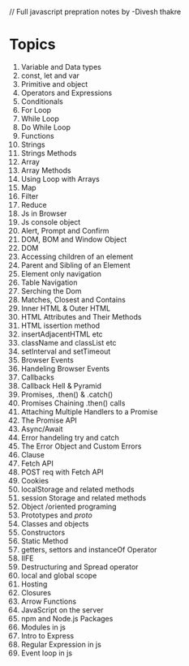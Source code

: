 // Full javascript prepration notes by -Divesh thakre

# Topics

1.  Variable and Data types
2.  const, let and var
3.  Primitive and object
4.  Operators and Expressions
5.  Conditionals
6.  For Loop
7.  While Loop
8.  Do While Loop
9.  Functions
10. Strings
11. Strings Methods
12. Array
13. Array Methods
14. Using Loop with Arrays
15. Map
16. Filter
17. Reduce
18. Js in Browser
19. Js console object
20. Alert, Prompt and Confirm
21. DOM, BOM and Window Object
22. DOM
23. Accessing children of an element
24. Parent and Sibling of an Element
25. Element only navigation
26. Table Navigation
27. Serching the Dom
28. Matches, Closest and Contains
29. Inner HTML & Outer HTML
30. HTML Attributes and Their Methods
31. HTML issertion method
32. insertAdjacentHTML etc
33. className and classList etc
34. setInterval and setTimeout
35. Browser Events
36. Handeling Browser Events
37. Callbacks
38. Callback Hell & Pyramid
39. Promises, .then() & .catch()
40. Promises Chaining .then() calls
41. Attaching Multiple Handlers to a Promise
42. The Promise API
43. Async/Await
44. Error handeling try and catch
45. The Error Object and Custom Errors
46. Clause
47. Fetch API
48. POST req with Fetch API
49. Cookies
50. localStorage and related methods
51. session Storage and related methods
52. Object /oriented programing
53. Prototypes and _proto_
54. Classes and objects
55. Constructors
56. Static Method
57. getters, settors and instanceOf Operator
58. IIFE
59. Destructuring and Spread operator
60. local and global scope
61. Hosting
62. Closures
63. Arrow Functions
64. JavaScript on the server
65. npm and Node.js Packages
66. Modules in js
67. Intro to Express
68. Regular Expression in js
69. Event loop in js
